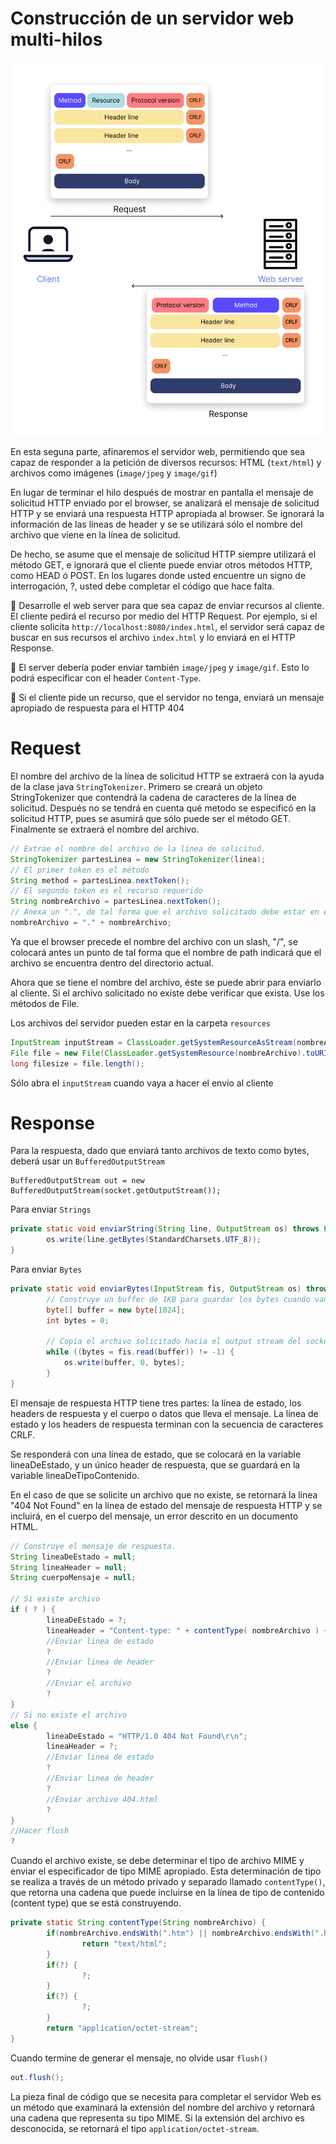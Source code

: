 # Construcción de un servidor web multi-hilos

<img src="https://github.com/Domiciano/Compunet2-251/blob/main/Images/image2.png">

En esta seguna parte, afinaremos el servidor web, permitiendo que sea capaz de responder a la petición de diversos recursos: HTML (`text/html`) y archivos como imágenes (`image/jpeg` y `image/gif`)

En lugar de terminar el hilo después de mostrar en pantalla el mensaje de solicitud HTTP enviado por el browser, se analizará el mensaje de solicitud HTTP y se enviará una respuesta HTTP apropiada al browser. Se ignorará la información de las líneas de header y se se utilizará sólo el nombre del archivo que viene en la línea de solicitud. 

De hecho, se asume que el mensaje de solicitud HTTP siempre utilizará el método GET, e ignorará que el cliente puede enviar otros métodos HTTP, como HEAD ó POST. En los lugares donde usted encuentre un signo de interrogación, ?, usted debe completar el código que hace falta.

🎯 Desarrolle el web server para que sea capaz de enviar recursos al cliente. El cliente pedirá el recurso por medio del HTTP Request. Por ejemplo, si el cliente solicita `http://localhost:8080/index.html`, el servidor será capaz de buscar en sus recursos el archivo `index.html` y lo enviará en el HTTP Response.

🎯 El server debería poder enviar también `image/jpeg` y `image/gif`. Esto lo podrá especificar con el header `Content-Type`.

🎯 Si el cliente pide un recurso, que el servidor no tenga, enviará un mensaje apropiado de respuesta para el HTTP 404


# Request
El nombre del archivo de la línea de solicitud HTTP se extraerá con la ayuda de la clase java `StringTokenizer`. Primero se creará un objeto StringTokenizer que contendrá la cadena de caracteres de la línea de solicitud. Después no se tendrá en cuenta qué metodo se especificó en la solicitud HTTP, pues se asumirá que sólo puede ser el método GET. Finalmente se extraerá el nombre del archivo.

```java
// Extrae el nombre del archivo de la línea de solicitud.
StringTokenizer partesLinea = new StringTokenizer(linea);
// El primer token es el método
String method = partesLinea.nextToken();
// El segundo token es el recurso requerido
String nombreArchivo = partesLinea.nextToken();
// Anexa un ".", de tal forma que el archivo solicitado debe estar en el directorio actual.
nombreArchivo = "." + nombreArchivo;
```

Ya que el browser precede el nombre del archivo con un slash, "/", se colocará antes un punto de tal forma que el nombre de path indicará que el archivo se encuentra dentro del directorio actual.

Ahora que se tiene el nombre del archivo, éste se puede abrir para enviarlo al cliente. Si el archivo solicitado no existe debe verificar que exista. Use los métodos de File.

Los archivos del servidor pueden estar en la carpeta `resources`
```java
InputStream inputStream = ClassLoader.getSystemResourceAsStream(nombreArchivo);
File file = new File(ClassLoader.getSystemResource(nombreArchivo).toURI());
long filesize = file.length();
```
Sólo abra el `inputStream` cuando vaya a hacer el envío al cliente

# Response
Para la respuesta, dado que enviará tanto archivos de texto como bytes, deberá usar un `BufferedOutputStream`

```
BufferedOutputStream out = new BufferedOutputStream(socket.getOutputStream());
```

Para enviar `Strings`

```java
private static void enviarString(String line, OutputStream os) throws Exception {
        os.write(line.getBytes(StandardCharsets.UTF_8));
}
```

Para enviar `Bytes`

```java
private static void enviarBytes(InputStream fis, OutputStream os) throws Exception {
        // Construye un buffer de 1KB para guardar los bytes cuando van hacia el socket.
        byte[] buffer = new byte[1024];
        int bytes = 0;

        // Copia el archivo solicitado hacia el output stream del socket.
        while ((bytes = fis.read(buffer)) != -1) {
            os.write(buffer, 0, bytes);
        }
}
```


El mensaje de respuesta HTTP tiene tres partes: la línea de estado, los headers de respuesta y el cuerpo o datos que lleva el mensaje. La línea de estado y los headers de respuesta terminan con la secuencia de caracteres CRLF. 

Se responderá con una línea de estado, que se colocará en la variable lineaDeEstado, y un único header de respuesta, que se guardará en la variable lineaDeTipoContenido. 

En el caso de que se solicite un archivo que no existe, se retornará la línea "404 Not Found" en la línea de estado del mensaje de respuesta HTTP y se incluirá, en el cuerpo del mensaje, un error descrito en un documento HTML.

```java
// Construye el mensaje de respuesta.
String lineaDeEstado = null;
String lineaHeader = null;
String cuerpoMensaje = null;

// Si existe archivo
if ( ? ) {
        lineaDeEstado = ?; 
        lineaHeader = "Content-type: " + contentType( nombreArchivo ) + CRLF;
        //Enviar linea de estado
        ?
        //Enviar linea de header
        ?
        //Enviar el archivo
        ?
}
// Si no existe el archivo
else {
        lineaDeEstado = "HTTP/1.0 404 Not Found\r\n";
        lineaHeader = ?;
        //Enviar linea de estado
        ?
        //Enviar linea de header
        ?
        //Enviar archivo 404.html
        ?        
}
//Hacer flush
?
```

Cuando el archivo existe, se debe determinar el tipo de archivo MIME y enviar el especificador de tipo MIME apropiado. Esta determinación de tipo se realiza a través de un método privado y separado llamado `contentType()`, que retorna una cadena que puede incluirse en la línea de tipo de contenido (content type) que se está construyendo.

```java
private static String contentType(String nombreArchivo) {
        if(nombreArchivo.endsWith(".htm") || nombreArchivo.endsWith(".html")) {
                return "text/html";
        }
        if(?) {
                ?;
        }
        if(?) {
                ?;
        }
        return "application/octet-stream";
}
```


Cuando termine de generar el mensaje, no olvide usar `flush()`
```java
out.flush();
```


La pieza final de código que se necesita para completar el servidor Web es un método que examinará la extensión del nombre del archivo y retornará una cadena que representa su tipo MIME. Si la extensión del archivo es desconocida, se retornará el tipo `application/octet-stream`.


